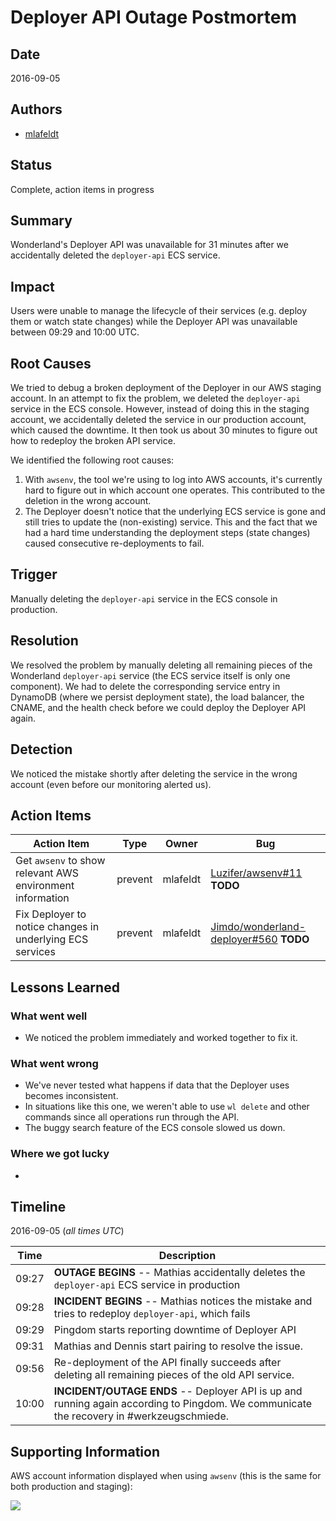 # Deployer API Outage Postmortem

## Date

2016-09-05

## Authors

* [mlafeldt](https://github.com/mlafeldt)

## Status

Complete, action items in progress

## Summary

Wonderland's Deployer API was unavailable for 31 minutes after we accidentally deleted the `deployer-api` ECS service.

## Impact

Users were unable to manage the lifecycle of their services (e.g. deploy them or watch state changes) while the Deployer API was unavailable between 09:29 and 10:00 UTC.

## Root Causes

We tried to debug a broken deployment of the Deployer in our AWS staging account. In an attempt to fix the problem, we deleted the `deployer-api` service in the ECS console. However, instead of doing this in the staging account, we accidentally deleted the service in our production account, which caused the downtime. It then took us about 30 minutes to figure out how to redeploy the broken API service.

We identified the following root causes:

1. With `awsenv`, the tool we're using to log into AWS accounts, it's currently hard to figure out in which account one operates. This contributed to the deletion in the wrong account.
2. The Deployer doesn't notice that the underlying ECS service is gone and still tries to update the (non-existing) service. This and the fact that we had a hard time understanding the deployment steps (state changes) caused consecutive re-deployments to fail.

## Trigger

Manually deleting the `deployer-api` service in the ECS console in production.

## Resolution

We resolved the problem by manually deleting all remaining pieces of the Wonderland `deployer-api` service (the ECS service itself is only one component). We had to delete the corresponding service entry in DynamoDB (where we persist deployment state), the load balancer, the CNAME, and the health check before we could deploy the Deployer API again.

## Detection

We noticed the mistake shortly after deleting the service in the wrong account (even before our monitoring alerted us).

## Action Items

| Action Item | Type | Owner | Bug |
| ----------- | ---- | ----- | --- |
| Get `awsenv` to show relevant AWS environment information | prevent | mlafeldt | [Luzifer/awsenv#11](https://github.com/Luzifer/awsenv/issues/11) **TODO** |
| Fix Deployer to notice changes in underlying ECS services | prevent | mlafeldt | [Jimdo/wonderland-deployer#560](https://github.com/Jimdo/wonderland-deployer/issues/560) **TODO** |

## Lessons Learned

### What went well

* We noticed the problem immediately and worked together to fix it.

### What went wrong

* We've never tested what happens if data that the Deployer uses becomes inconsistent.
* In situations like this one, we weren't able to use `wl delete` and other commands since all operations run through the API.
* The buggy search feature of the ECS console slowed us down.

### Where we got lucky

-

## Timeline

2016-09-05 (*all times UTC*)

| Time  | Description |
| ----- | ----------- |
| 09:27 | **OUTAGE BEGINS** -- Mathias accidentally deletes the `deployer-api` ECS service in production |
| 09:28 | **INCIDENT BEGINS** -- Mathias notices the mistake and tries to redeploy `deployer-api`, which fails |
| 09:29 | Pingdom starts reporting downtime of Deployer API |
| 09:31 | Mathias and Dennis start pairing to resolve the issue. |
| 09:56 | Re-deployment of the API finally succeeds after deleting all remaining pieces of the old API service. |
| 10:00 | **INCIDENT/OUTAGE ENDS** -- Deployer API is up and running again according to Pingdom. We communicate the recovery in #werkzeugschmiede. |

## Supporting Information

AWS account information displayed when using `awsenv` (this is the same for both production and staging):

![](https://cloud.githubusercontent.com/assets/158074/18248375/f1bf1872-7377-11e6-99ed-007f4b1a8206.png)
